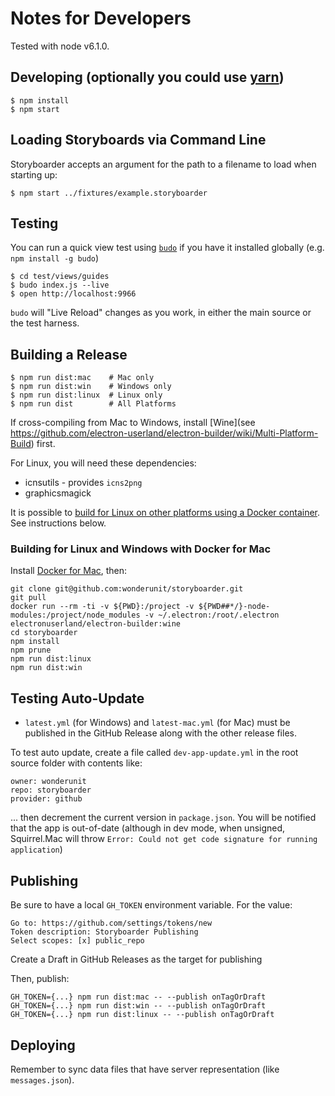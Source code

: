 # Notes for Developers

Tested with node v6.1.0.

## Developing (optionally you could use [yarn](https://yarnpkg.com/en/))

    $ npm install
    $ npm start

## Loading Storyboards via Command Line

Storyboarder accepts an argument for the path to a filename to load when starting up:

    $ npm start ../fixtures/example.storyboarder

## Testing

You can run a quick view test using [`budo`](https://github.com/mattdesl/budo) if you have it installed globally (e.g. `npm install -g budo`)

    $ cd test/views/guides
    $ budo index.js --live
    $ open http://localhost:9966

`budo` will "Live Reload" changes as you work, in either the main source or the test harness.

## Building a Release

    $ npm run dist:mac    # Mac only
    $ npm run dist:win    # Windows only
    $ npm run dist:linux  # Linux only
    $ npm run dist        # All Platforms

If cross-compiling from Mac to Windows, install [Wine](see https://github.com/electron-userland/electron-builder/wiki/Multi-Platform-Build) first.

For Linux, you will need these dependencies:

- icnsutils - provides `icns2png`
- graphicsmagick

It is possible to [build for Linux on other platforms using a Docker container](https://github.com/electron-userland/electron-builder/wiki/Docker). See instructions below.

### Building for Linux and Windows with Docker for Mac

Install [Docker for Mac](https://www.docker.com/docker-mac), then:

```
git clone git@github.com:wonderunit/storyboarder.git
git pull
docker run --rm -ti -v ${PWD}:/project -v ${PWD##*/}-node-modules:/project/node_modules -v ~/.electron:/root/.electron electronuserland/electron-builder:wine
cd storyboarder
npm install
npm prune
npm run dist:linux
npm run dist:win
```

## Testing Auto-Update

- `latest.yml` (for Windows) and `latest-mac.yml` (for Mac) must be published in the GitHub Release along with the other release files.

To test auto update, create a file called `dev-app-update.yml` in the root source folder with contents like:

```
owner: wonderunit
repo: storyboarder
provider: github
```

... then decrement the current version in `package.json`. You will be notified that the app is out-of-date (although in dev mode, when unsigned, Squirrel.Mac will throw `Error: Could not get code signature for running application`)

## Publishing

Be sure to have a local `GH_TOKEN` environment variable. For the value:

    Go to: https://github.com/settings/tokens/new
    Token description: Storyboarder Publishing
    Select scopes: [x] public_repo

Create a Draft in GitHub Releases as the target for publishing

Then, publish:

    GH_TOKEN={...} npm run dist:mac -- --publish onTagOrDraft
    GH_TOKEN={...} npm run dist:win -- --publish onTagOrDraft
    GH_TOKEN={...} npm run dist:linux -- --publish onTagOrDraft

## Deploying

Remember to sync data files that have server representation (like `messages.json`).
